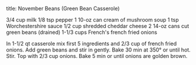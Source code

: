 title: November Beans (Green Bean Casserole)

3/4 cup milk
1/8 tsp pepper
1 10-oz can cream of mushroom soup
1 tsp Worchestershire sauce
1/2 cup shredded cheddar cheese
2 14-oz cans cut green beans (drained)
1-1/3 cups French's french fried onions

In 1-1/2 qt casserole mix first 5 ingredients and 2/3 cup of french fried onions.  Add green beans and stir in gently.  Bake 30 min at 350° or until hot.  Stir.  Top with 2/3 cup onions.  Bake 5 min or until onions are golden brown.
